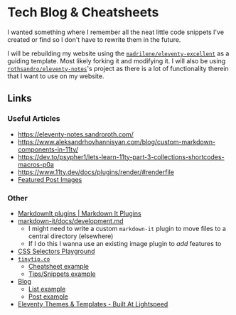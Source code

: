 # Tech Blog & Cheatsheets
I wanted something where I remember all the neat little code snippets I've created or find so I don't have to rewrite them in the future.

I will be rebuilding my website using the [`madrilene/eleventy-excellent`](https://github.com/madrilene/eleventy-excellent/) as a guiding template. Most likely forking it and modifying it. I will also be using [`rothsandro/eleventy-notes`](https://github.com/rothsandro/eleventy-notes)'s project as there is a lot of functionality therein that I want to use on my website.

## Links
### Useful Articles
- https://eleventy-notes.sandroroth.com/
- https://www.aleksandrhovhannisyan.com/blog/custom-markdown-components-in-11ty/
- https://dev.to/psypher1/lets-learn-11ty-part-3-collections-shortcodes-macros-p0a
- https://www.11ty.dev/docs/plugins/render/#renderfile
- [Featured Post Images](https://11ta.netlify.app/2020/09/06/featured-post-images/)

### Other
- [MarkdownIt plugins | Markdown It Plugins](https://mdit-plugins.github.io/)
- [markdown-it/docs/development.md](https://github.com/markdown-it/markdown-it/blob/master/docs/development.md)
  - I might need to write a custom `markdown-it` plugin to move files to a central directory (elsewhere)
  - If I do this I wanna use an existing image plugin to _add_ features to
- [CSS Selectors Playground](https://selectors.sandroroth.com/)
- [`tinytip.co`](https://tinytip.co/)
  - [Cheatsheet example](https://tinytip.co/cheatsheets/nan/)
  - [Tips/Snippets example](https://tinytip.co/tips/regex-backreference/)
- [Blog](https://sandroroth.com/blog/)
  - [List example](https://sandroroth.com/blog/)
  - [Post example](https://sandroroth.com/blog/angular-library/)
- [Eleventy Themes & Templates - Built At Lightspeed](https://www.builtatlightspeed.com/category/eleventy)

<!-- Figure out why 'Generate a random hex color' isn't showing up. Might be others. -->

<!--
https://pagescms.org/
https://css-tricks.com/using-pages-cms-for-static-site-content-management/

https://decapcms.org/docs/intro/
https://github.com/MWDelaney/11ty-component-system
-->
